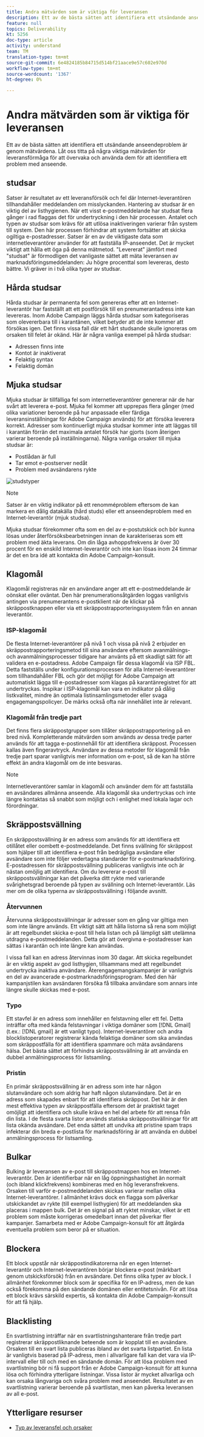 ```yaml
---
title: Andra mätvärden som är viktiga för leveransen
description: Ett av de bästa sätten att identifiera ett utsändande anseendeproblem är genom mätvärdena. Låt oss titta på några viktiga mätvärden för leveransförmåga för att övervaka och använda dem för att identifiera ett problem med anseende.
feature: null
topics: Deliverability
kt: 5256
doc-type: article
activity: understand
team: TM
translation-type: tm+mt
source-git-commit: 6e4824185b84715d514bf21aace9e57c602e970d
workflow-type: tm+mt
source-wordcount: '1367'
ht-degree: 0%

---
```



# Andra mätvärden som är viktiga för leveransen

Ett av de bästa sätten att identifiera ett utsändande anseendeproblem är genom mätvärdena. Låt oss titta på några viktiga mätvärden för leveransförmåga för att övervaka och använda dem för att identifiera ett problem med anseende.

## studsar

Satser är resultatet av ett leveransförsök och fel där Internet-leverantören tillhandahåller meddelanden om misslyckanden. Hantering av studsar är en viktig del av listhygienen. När ett visst e-postmeddelande har studsat flera gånger i rad flaggas det för undertryckning i den här processen. Antalet och typen av studsar som krävs för att utlösa inaktiveringen varierar från system till system. Den här processen förhindrar att system fortsätter att skicka ogiltiga e-postadresser. Satser är en av de viktigaste data som internetleverantörer använder för att fastställa IP-anseendet. Det är mycket viktigt att hålla ett öga på denna mätmetod. &quot;Levererat&quot; jämfört med &quot;studsat&quot; är förmodligen det vanligaste sättet att mäta leveransen av marknadsföringsmeddelanden: Ju högre procenttal som levereras, desto bättre. Vi gräver in i två olika typer av studsar.

## Hårda studsar

Hårda studsar är permanenta fel som genereras efter att en Internet-leverantör har fastställt att ett postförsök till en prenumerantadress inte kan levereras. Inom Adobe Campaign läggs hårda studsar som kategoriseras som olevererbara till i karantänen, vilket betyder att de inte kommer att försökas igen. Det finns vissa fall där ett hårt studsande skulle ignoreras om orsaken till felet är okänd. Här är några vanliga exempel på hårda studsar:

* Adressen finns inte
* Kontot är inaktiverat
* Felaktig syntax
* Felaktig domän

## Mjuka studsar

Mjuka studsar är tillfälliga fel som internetleverantörer genererar när de har svårt att leverera e-post. Mjuka fel kommer att upprepas flera gånger (med olika variationer beroende på hur anpassade eller färdiga leveransinställningar för Adobe Campaign används) för att försöka leverera korrekt. Adresser som kontinuerligt mjuka studsar kommer inte att läggas till i karantän förrän det maximala antalet försök har gjorts (som återigen varierar beroende på inställningarna). Några vanliga orsaker till mjuka studsar är:

* Postlådan är full
* Tar emot e-postserver nedåt
* Problem med avsändarens rykte

![studstyper](assets/bounce-types.png)

>[!NOTE]
>
>Satser är en viktig indikator på ett renomméproblem eftersom de kan markera en dålig datakälla (hård studs) eller ett anseendeproblem med en Internet-leverantör (mjuk studsa).
>
>Mjuka studsar förekommer ofta som en del av e-postutskick och bör kunna lösas under återförsöksbearbetningen innan de karakteriseras som ett problem med äkta leverans. Om din låga avhoppsfrekvens är över 30 procent för en enskild Internet-leverantör och inte kan lösas inom 24 timmar är det en bra idé att kontakta din Adobe Campaign-konsult.

## Klagomål

Klagomål registreras när en användare anger att ett e-postmeddelande är oönskat eller oväntat. Den här prenumerationsåtgärden loggas vanligtvis antingen via prenumerantens e-postklient när de klickar på skräppostknappen eller via ett skräppostrapporteringssystem från en annan leverantör.

### ISP-klagomål

De flesta Internet-leverantörer på nivå 1 och vissa på nivå 2 erbjuder en skräppostrapporteringsmetod till sina användare eftersom avanmälnings- och avanmälningsprocesser tidigare har använts på ett skadligt sätt för att validera en e-postadress. Adobe Campaign får dessa klagomål via ISP FBL. Detta fastställs under konfigurationsprocessen för alla Internet-leverantörer som tillhandahåller FBL och gör det möjligt för Adobe Campaign att automatiskt lägga till e-postadresser som klagas på karantänregistret för att undertryckas. Inspikar i ISP-klagomål kan vara en indikator på dålig listkvalitet, mindre än optimala listinsamlingsmetoder eller svaga engagemangspolicyer. De märks också ofta när innehållet inte är relevant.

### Klagomål från tredje part

Det finns flera skräppostgrupper som tillåter skräppostrapportering på en bred nivå. Kompletterande mätvärden som används av dessa tredje parter används för att tagga e-postinnehåll för att identifiera skräppost. Processen kallas även fingeravtryck. Användare av dessa metoder för klagomål från tredje part sparar vanligtvis mer information om e-post, så de kan ha större effekt än andra klagomål om de inte besvaras.

>[!NOTE]
>
>Internetleverantörer samlar in klagomål och använder dem för att fastställa en avsändares allmänna anseende. Alla klagomål ska undertryckas och inte längre kontaktas så snabbt som möjligt och i enlighet med lokala lagar och förordningar.

## Skräppostsvällning

En skräppostsvällning är en adress som används för att identifiera ett otillåtet eller oombett e-postmeddelande. Det finns svällning för skräppost som hjälper till att identifiera e-post från bedrägliga avsändare eller avsändare som inte följer vedertagna standarder för e-postmarknadsföring. E-postadressen för skräppostsvällning publiceras vanligtvis inte och är nästan omöjlig att identifiera. Om du levererar e-post till skräppostsvällningar kan det påverka ditt rykte med varierande svårighetsgrad beroende på typen av svällning och Internet-leverantör. Läs mer om de olika typerna av skräppostsvällning i följande avsnitt.

### Återvunnen

Återvunna skräppostsvällningar är adresser som en gång var giltiga men som inte längre används. Ett viktigt sätt att hålla listorna så rena som möjligt är att regelbundet skicka e-post till hela listan och på lämpligt sätt utelämna utdragna e-postmeddelanden. Detta gör att övergivna e-postadresser kan sättas i karantän och inte längre kan användas.

I vissa fall kan en adress återvinnas inom 30 dagar. Att skicka regelbundet är en viktig aspekt av god listhygien, tillsammans med att regelbundet undertrycka inaktiva användare. Återengagemangskampanjer är vanligtvis en del av avancerade e-postmarknadsföringsprogram. Med den här kampanjstilen kan avsändaren försöka få tillbaka användare som annars inte längre skulle skickas med e-post.

### Typo

Ett stavfel är en adress som innehåller en felstavning eller ett fel. Detta inträffar ofta med kända felstavningar i viktiga domäner som [!DNL Gmail] (t.ex.: [!DNL gmail] är ett vanligt typo). Internet-leverantörer och andra blocklistoperatorer registrerar kända felaktiga domäner som ska användas som skräppostfälla för att identifiera spammare och mäta avsändarens hälsa. Det bästa sättet att förhindra skräppostsvällning är att använda en dubbel anmälningsprocess för listsamling.

### Pristin

En primär skräppostsvällning är en adress som inte har någon slutanvändare och som aldrig har haft någon slutanvändare. Det är en adress som skapades enbart för att identifiera skräppost. Det här är den mest effektiva typen av skräppostfälla eftersom det är praktiskt taget omöjligt att identifiera och skulle kräva en hel del arbete för att rensa från din lista. I de flesta svarta listor används statiska skräppostsvällningar för att lista okända avsändare. Det enda sättet att undvika att pristine spam traps infekterar din breda e-postlista för marknadsföring är att använda en dubbel anmälningsprocess för listsamling.

## Bulkar

Bulking är leveransen av e-post till skräppostmappen hos en Internet-leverantör. Den är identifierbar när en låg öppningshastighet än normalt (och ibland klickfrekvens) kombineras med en hög leveransfrekvens. Orsaken till varför e-postmeddelanden skickas varierar mellan olika Internet-leverantörer. I allmänhet krävs dock en flagga som påverkar utskickandet av rykte (till exempel listhygien) för att meddelanden ska placeras i mappen bulk. Det är en signal på att ryktet minskar, vilket är ett problem som måste korrigeras omedelbart innan det påverkar fler kampanjer. Samarbeta med er Adobe Campaign-konsult för att åtgärda eventuella problem som beror på er situation.

## Blockera

Ett block uppstår när skräppostindikatorerna når en egen Internet-leverantör och Internet-leverantören börjar blockera e-post (märkbart genom utskicksförsök) från en avsändare. Det finns olika typer av block. I allmänhet förekommer block som är specifika för en IP-adress, men de kan också förekomma på den sändande domänen eller entitetsnivån. För att lösa ett block krävs särskild expertis, så kontakta din Adobe Campaign-konsult för att få hjälp.

## Blacklisting

En svartlistning inträffar när en svartlistningshanterare från tredje part registrerar skräppostliknande beteende som är kopplat till en avsändare. Orsaken till en svart lista publiceras ibland av det svarta listpartiet. En lista är vanligtvis baserad på IP-adress, men i allvarligare fall kan det vara via IP-intervall eller till och med en sändande domän. För att lösa problem med svartlistning bör ni få support från er Adobe Campaign-konsult för att kunna lösa och förhindra ytterligare listningar. Vissa listor är mycket allvarliga och kan orsaka långvariga och svåra problem med anseendet. Resultatet av en svartlistning varierar beroende på svartlistan, men kan påverka leveransen av all e-post.

## Ytterligare resurser

* [Typ av leveransfel och orsaker](https://docs.adobe.com/content/help/en/campaign-standard/using/testing-and-sending/monitoring-messages/understanding-delivery-failures.html#delivery-failure-types-and-reasons)
